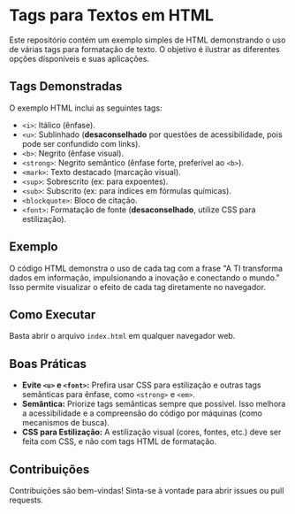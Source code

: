 # Tags para Textos em HTML

Este repositório contém um exemplo simples de HTML demonstrando o uso de várias tags para formatação de texto.  O objetivo é ilustrar as diferentes opções disponíveis e suas aplicações.

## Tags Demonstradas

O exemplo HTML inclui as seguintes tags:

* `<i>`: Itálico (ênfase).
* `<u>`: Sublinhado (**desaconselhado** por questões de acessibilidade, pois pode ser confundido com links).
* `<b>`: Negrito (ênfase visual).
* `<strong>`: Negrito semântico (ênfase forte, preferível ao `<b>`).
* `<mark>`: Texto destacado (marcação visual).
* `<sup>`: Sobrescrito (ex: para expoentes).
* `<sub>`: Subscrito (ex: para índices em fórmulas químicas).
* `<blockquote>`: Bloco de citação.
* `<font>`: Formatação de fonte (**desaconselhado**, utilize CSS para estilização).


## Exemplo

O código HTML demonstra o uso de cada tag com a frase "A TI transforma dados em informação, impulsionando a inovação e conectando o mundo."  Isso permite visualizar o efeito de cada tag diretamente no navegador.

## Como Executar

Basta abrir o arquivo `index.html` em qualquer navegador web.

## Boas Práticas

* **Evite `<u>` e `<font>`:**  Prefira usar CSS para estilização e outras tags semânticas para ênfase, como `<strong>` e `<em>`.
* **Semântica:**  Priorize tags semânticas sempre que possível.  Isso melhora a acessibilidade e a compreensão do código por máquinas (como mecanismos de busca).
* **CSS para Estilização:**  A estilização visual (cores, fontes, etc.) deve ser feita com CSS, e não com tags HTML de formatação.

## Contribuições

Contribuições são bem-vindas! Sinta-se à vontade para abrir issues ou pull requests.